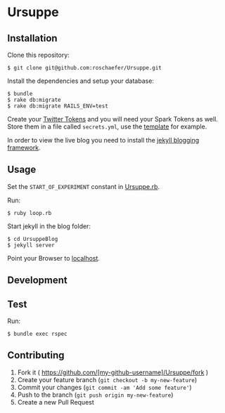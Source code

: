 # Ursuppe


## Installation

Clone this repository:

    $ git clone git@github.com:roschaefer/Ursuppe.git

Install the dependencies and setup your database:

    $ bundle
    $ rake db:migrate
    $ rake db:migrate RAILS_ENV=test

Create your [Twitter Tokens](https://apps.twitter.com/) and you will need your Spark Tokens as well. Store them in a file called ```secrets.yml```, use the [template](/secrets.yml.default) for example.

In order to view the live blog you need to install the [jekyll blogging framework](http://jekyllrb.com/).

## Usage

Set the ```START_OF_EXPERIMENT``` constant in [Ursuppe.rb](/ursuppe.rb).


Run:

    $ ruby loop.rb

Start jekyll in the blog folder:

    $ cd UrsuppeBlog
    $ jekyll server

Point your Browser to [localhost](http://localhost:4000/ursuppe/).


## Development

## Test

Run:

    $ bundle exec rspec


## Contributing

1. Fork it ( https://github.com/[my-github-username]/Ursuppe/fork )
2. Create your feature branch (`git checkout -b my-new-feature`)
3. Commit your changes (`git commit -am 'Add some feature'`)
4. Push to the branch (`git push origin my-new-feature`)
5. Create a new Pull Request

